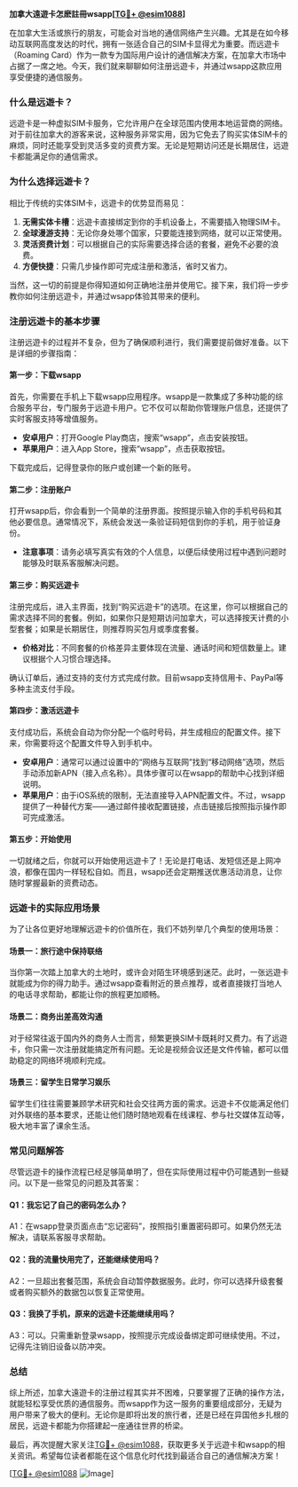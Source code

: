 **加拿大遠遊卡怎麽註冊wsapp[[TG💪+ @esim1088](https://t.me/s/esim1088)]**

在加拿大生活或旅行的朋友，可能会对当地的通信网络产生兴趣。尤其是在如今移动互联网高度发达的时代，拥有一张适合自己的SIM卡显得尤为重要。而远遊卡（Roaming Card）作为一款专为国际用户设计的通信解决方案，在加拿大市场中占据了一席之地。今天，我们就来聊聊如何注册远遊卡，并通过wsapp这款应用享受便捷的通信服务。

### **什么是远遊卡？**
远遊卡是一种虚拟SIM卡服务，它允许用户在全球范围内使用本地运营商的网络。对于前往加拿大的游客来说，这种服务非常实用，因为它免去了购买实体SIM卡的麻烦，同时还能享受到灵活多变的资费方案。无论是短期访问还是长期居住，远遊卡都能满足你的通信需求。

### **为什么选择远遊卡？**
相比于传统的实体SIM卡，远遊卡的优势显而易见：
1. **无需实体卡槽**：远遊卡直接绑定到你的手机设备上，不需要插入物理SIM卡。
2. **全球漫游支持**：无论你身处哪个国家，只要能连接到网络，就可以正常使用。
3. **灵活资费计划**：可以根据自己的实际需要选择合适的套餐，避免不必要的浪费。
4. **方便快捷**：只需几步操作即可完成注册和激活，省时又省力。

当然，这一切的前提是你得知道如何正确地注册并使用它。接下来，我们将一步步教你如何注册远遊卡，并通过wsapp体验其带来的便利。

### **注册远遊卡的基本步骤**
注册远遊卡的过程并不复杂，但为了确保顺利进行，我们需要提前做好准备。以下是详细的步骤指南：

#### **第一步：下载wsapp**
首先，你需要在手机上下载wsapp应用程序。wsapp是一款集成了多种功能的综合服务平台，专门服务于远遊卡用户。它不仅可以帮助你管理账户信息，还提供了实时客服支持等增值服务。

- **安卓用户**：打开Google Play商店，搜索“wsapp”，点击安装按钮。
- **苹果用户**：进入App Store，搜索“wsapp”，点击获取按钮。

下载完成后，记得登录你的账户或创建一个新的账号。

#### **第二步：注册账户**
打开wsapp后，你会看到一个简单的注册界面。按照提示输入你的手机号码和其他必要信息。通常情况下，系统会发送一条验证码短信到你的手机，用于验证身份。

- **注意事项**：请务必填写真实有效的个人信息，以便后续使用过程中遇到问题时能够及时联系客服解决问题。

#### **第三步：购买远遊卡**
注册完成后，进入主界面，找到“购买远遊卡”的选项。在这里，你可以根据自己的需求选择不同的套餐。例如，如果你只是短期访问加拿大，可以选择按天计费的小型套餐；如果是长期居住，则推荐购买包月或季度套餐。

- **价格对比**：不同套餐的价格差异主要体现在流量、通话时间和短信数量上。建议根据个人习惯合理选择。

确认订单后，通过支持的支付方式完成付款。目前wsapp支持信用卡、PayPal等多种主流支付手段。

#### **第四步：激活远遊卡**
支付成功后，系统会自动为你分配一个临时号码，并生成相应的配置文件。接下来，你需要将这个配置文件导入到手机中。

- **安卓用户**：通常可以通过设置中的“网络与互联网”找到“移动网络”选项，然后手动添加新APN（接入点名称）。具体步骤可以在wsapp的帮助中心找到详细说明。
- **苹果用户**：由于iOS系统的限制，无法直接导入APN配置文件。不过，wsapp提供了一种替代方案——通过邮件接收配置链接，点击链接后按照指示操作即可完成激活。

#### **第五步：开始使用**
一切就绪之后，你就可以开始使用远遊卡了！无论是打电话、发短信还是上网冲浪，都像在国内一样轻松自如。而且，wsapp还会定期推送优惠活动消息，让你随时掌握最新的资费动态。

### **远遊卡的实际应用场景**
为了让各位更好地理解远遊卡的价值所在，我们不妨列举几个典型的使用场景：

#### **场景一：旅行途中保持联络**
当你第一次踏上加拿大的土地时，或许会对陌生环境感到迷茫。此时，一张远遊卡就能成为你的得力助手。通过wsapp查看附近的景点推荐，或者直接拨打当地人的电话寻求帮助，都能让你的旅程更加顺畅。

#### **场景二：商务出差高效沟通**
对于经常往返于国内外的商务人士而言，频繁更换SIM卡既耗时又费力。有了远遊卡，你只需一次注册就能搞定所有问题。无论是视频会议还是文件传输，都可以借助稳定的网络环境顺利完成。

#### **场景三：留学生日常学习娱乐**
留学生们往往需要兼顾学术研究和社会交往两方面的需求。远遊卡不仅能满足他们对外联络的基本要求，还能让他们随时随地观看在线课程、参与社交媒体互动等，极大地丰富了课余生活。

### **常见问题解答**
尽管远遊卡的操作流程已经足够简单明了，但在实际使用过程中仍可能遇到一些疑问。以下是一些常见的问题及其答案：

#### **Q1：我忘记了自己的密码怎么办？**
A1：在wsapp登录页面点击“忘记密码”，按照指引重置密码即可。如果仍然无法解决，请联系客服寻求帮助。

#### **Q2：我的流量快用完了，还能继续使用吗？**
A2：一旦超出套餐范围，系统会自动暂停数据服务。此时，你可以选择升级套餐或者购买额外的数据包以恢复正常使用。

#### **Q3：我换了手机，原来的远遊卡还能继续用吗？**
A3：可以。只需重新登录wsapp，按照提示完成设备绑定即可继续使用。不过，记得先注销旧设备以防冲突。

### **总结**
综上所述，加拿大遠遊卡的注册过程其实并不困难，只要掌握了正确的操作方法，就能轻松享受优质的通信服务。而wsapp作为这一服务的重要组成部分，无疑为用户带来了极大的便利。无论你是即将出发的旅行者，还是已经在异国他乡扎根的居民，远遊卡都能为你搭建起一座通往世界的桥梁。

最后，再次提醒大家关注[TG💪+ @esim1088](https://t.me/s/esim1088)，获取更多关于远遊卡和wsapp的相关资讯。希望每位读者都能在这个信息化时代找到最适合自己的通信解决方案！

[[TG💪+ @esim1088](https://t.me/s/esim1088) ![Image](https://i.postimg.cc/4NQfJmqS/Snipaste-2025-05-13-00-14-12.png)]